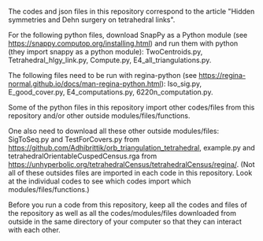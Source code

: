 The codes and json files in this repository correspond to the article "Hidden symmetries and Dehn surgery on tetrahedral links".

For the following python files, download SnapPy as a Python module (see https://snappy.computop.org/installing.html) and run them with python (they import snappy as a python module): TwoCentroids.py, Tetrahedral_hlgy_link.py, Compute.py, E4_all_triangulations.py.

The following files need to be run with regina-python (see https://regina-normal.github.io/docs/man-regina-python.html): Iso_sig.py, E_good_cover.py, E4_computations.py, 6220n_computation.py.

Some of the python files in this repository import other codes/files from this repository and/or other outside modules/files/functions. 

One also need to download all these other outside modules/files: SigToSeq.py and TestForCovers.py from https://github.com/Adhibrittik/orb_triangulation_tetrahedral, example.py and tetrahedralOrientableCuspedCensus.rga from https://unhyperbolic.org/tetrahedralCensus/tetrahedralCensus/regina/. 
(Not all of these outsides files are imported in each code in this repository. Look at the individual codes to see which codes import which modules/files/functions.) 

Before you run a code from this repository, keep all the codes and files of the repository as well as all the codes/modules/files downloaded from outside in the same directory of your computer so that they can interact with each other. 
